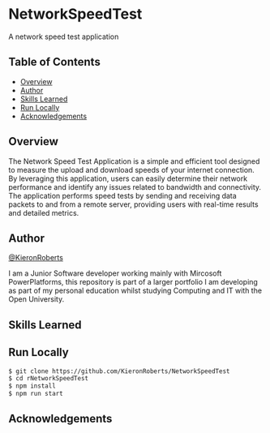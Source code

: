 # NetworkSpeedTest
A network speed test application

## Table of Contents

- [Overview](#overview)
- [Author](#author)
- [Skills Learned](#skills-learned)
- [Run Locally](#run-locally)
- [Acknowledgements](#acknowledgements)

## Overview

The Network Speed Test Application is a simple and efficient tool designed to measure the upload and download speeds of your internet connection. By leveraging this application, users can easily determine their network performance and identify any issues related to bandwidth and connectivity. The application performs speed tests by sending and receiving data packets to and from a remote server, providing users with real-time results and detailed metrics.

## Author

[@KieronRoberts](https://github.com/KieronRoberts)

I am a Junior Software developer working mainly with Mircosoft PowerPlatforms, this repository is part of a larger portfolio I am developing as part of my personal education whilst studying Computing and IT with the Open University.

## Skills Learned


## Run Locally

```bash
$ git clone https://github.com/KieronRoberts/NetworkSpeedTest
$ cd rNetworkSpeedTest
$ npm install
$ npm run start
```

## Acknowledgements

